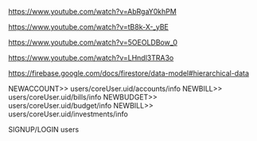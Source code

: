 <!-- helpful links -->
<!-- Progress bar -->
https://www.youtube.com/watch?v=AbRgaY0khPM

<!-- Check box in datatable -->
https://www.youtube.com/watch?v=tB8k-X-_yBE

<!-- Date Range Picker -->
https://www.youtube.com/watch?v=5OEOLDBow_0
<!-- Country Dropdown -->
https://www.youtube.com/watch?v=LHndl3TRA3o


https://firebase.google.com/docs/firestore/data-model#hierarchical-data
<!-- FIRESTORE DB REFS -->
NEWACCOUNT>>
users/coreUser.uid/accounts/info
NEWBILL>>
users/coreUser.uid/bills/info
NEWBUDGET>>
users/coreUser.uid/budget/info
NEWBILL>>
users/coreUser.uid/investments/info


SIGNUP/LOGIN
users